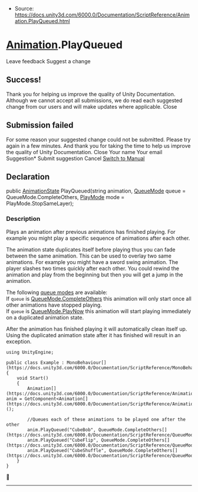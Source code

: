 * Source: https://docs.unity3d.com/6000.0/Documentation/ScriptReference/Animation.PlayQueued.html

#  [Animation](https://docs.unity3d.com/6000.0/Documentation/ScriptReference/Animation.html).PlayQueued
Leave feedback
Suggest a change
## Success!
Thank you for helping us improve the quality of Unity Documentation. Although we cannot accept all submissions, we do read each suggested change from our users and will make updates where applicable.
Close
## Submission failed
For some reason your suggested change could not be submitted. Please <a>try again</a> in a few minutes. And thank you for taking the time to help us improve the quality of Unity Documentation.
Close
Your name Your email Suggestion* Submit suggestion
Cancel
[Switch to Manual](https://docs.unity3d.com/6000.0/Documentation/Manual/class-Animation.html "Go to Animation Component in the Manual")
## Declaration
public [AnimationState](https://docs.unity3d.com/6000.0/Documentation/ScriptReference/AnimationState.html) PlayQueued(string animation, [QueueMode](https://docs.unity3d.com/6000.0/Documentation/ScriptReference/QueueMode.html) queue = QueueMode.CompleteOthers, [PlayMode](https://docs.unity3d.com/6000.0/Documentation/ScriptReference/PlayMode.html) mode = PlayMode.StopSameLayer); 
### Description
Plays an animation after previous animations has finished playing.
For example you might play a specific sequence of animations after each other.  
  
The animation state duplicates itself before playing thus you can fade between the same animation. This can be used to overlay two same animations. For example you might have a sword swing animation. The player slashes two times quickly after each other. You could rewind the animation and play from the beginning but then you will get a jump in the animation.  
  
The following [queue modes](https://docs.unity3d.com/6000.0/Documentation/ScriptReference/QueueMode.html) are available:   
If `queue` is [QueueMode.CompleteOthers](https://docs.unity3d.com/6000.0/Documentation/ScriptReference/QueueMode.CompleteOthers.html) this animation will only start once all other animations have stopped playing.   
If `queue` is [QueueMode.PlayNow](https://docs.unity3d.com/6000.0/Documentation/ScriptReference/QueueMode.PlayNow.html) this animation will start playing immediately on a duplicated animation state.  
  
After the animation has finished playing it will automatically clean itself up. Using the duplicated animation state after it has finished will result in an exception.
```
using UnityEngine;  
  
public class Example : MonoBehaviour[](https://docs.unity3d.com/6000.0/Documentation/ScriptReference/MonoBehaviour.html)
{
    void Start()
    {
        Animation[](https://docs.unity3d.com/6000.0/Documentation/ScriptReference/Animation.html) anim = GetComponent<Animation[](https://docs.unity3d.com/6000.0/Documentation/ScriptReference/Animation.html)>();  
  
        //Queues each of these animations to be played one after the other
        anim.PlayQueued("CubeBob", QueueMode.CompleteOthers[](https://docs.unity3d.com/6000.0/Documentation/ScriptReference/QueueMode.CompleteOthers.html));
        anim.PlayQueued("CubeFlip", QueueMode.CompleteOthers[](https://docs.unity3d.com/6000.0/Documentation/ScriptReference/QueueMode.CompleteOthers.html));
        anim.PlayQueued("CubeShuffle", QueueMode.CompleteOthers[](https://docs.unity3d.com/6000.0/Documentation/ScriptReference/QueueMode.CompleteOthers.html));
    }
}

```

* * *
